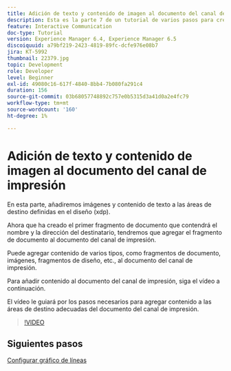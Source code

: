 ```yaml
---
title: Adición de texto y contenido de imagen al documento del canal de impresión
description: Esta es la parte 7 de un tutorial de varios pasos para crear su primer documento de comunicaciones interactivas. En esta parte, añadiremos imágenes y contenido de texto a las áreas de destino definidas en el diseño (xdp).
feature: Interactive Communication
doc-type: Tutorial
version: Experience Manager 6.4, Experience Manager 6.5
discoiquuid: a79bf219-2423-4819-89fc-dcfe976e08b7
jira: KT-5992
thumbnail: 22379.jpg
topic: Development
role: Developer
level: Beginner
exl-id: 49080c16-617f-4840-8bb4-7b080fa291c4
duration: 156
source-git-commit: 03b68057748892c757e0b5315d3a41d0a2e4fc79
workflow-type: tm+mt
source-wordcount: '160'
ht-degree: 1%

---
```


# Adición de texto y contenido de imagen al documento del canal de impresión

En esta parte, añadiremos imágenes y contenido de texto a las áreas de destino definidas en el diseño (xdp).

Ahora que ha creado el primer fragmento de documento que contendrá el nombre y la dirección del destinatario, tendremos que agregar el fragmento de documento al documento del canal de impresión.

Puede agregar contenido de varios tipos, como fragmentos de documento, imágenes, fragmentos de diseño, etc., al documento del canal de impresión.

Para añadir contenido al documento del canal de impresión, siga el vídeo a continuación.

El vídeo le guiará por los pasos necesarios para agregar contenido a las áreas de destino adecuadas del documento del canal de impresión.

>[!VIDEO](https://video.tv.adobe.com/v/22379?quality=12&learn=on)

## Siguientes pasos

[Configurar gráfico de líneas](./configuring-line-chart.md)
